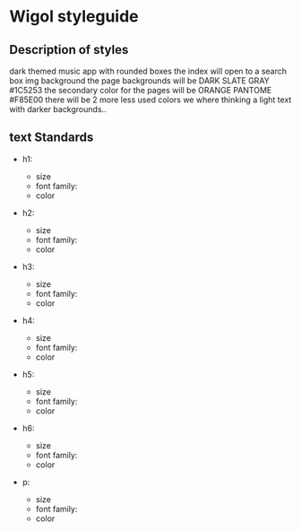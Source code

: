 # Wigol styleguide

## Description of styles

dark themed music app with rounded boxes
the index will open to a search box img background
the page backgrounds will be DARK SLATE GRAY #1C5253
the secondary color for the pages will be ORANGE PANTOME #F85E00
there will be 2 more less used colors we where thinking a light text with darker backgrounds..



## text Standards

* h1:
  - size
  - font family:
  - color

* h2:
  - size
  - font family:
  - color

* h3:
  - size
  - font family:
  - color

* h4:
  - size
  - font family:
  - color

* h5:
  - size
  - font family:
  - color

* h6:
  - size
  - font family:
  - color

* p:
  - size
  - font family:
  - color

